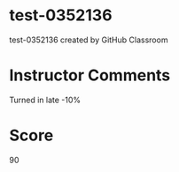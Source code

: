 # test-0352136
test-0352136 created by GitHub Classroom

# Instructor Comments
Turned in late -10%
# Score
90
